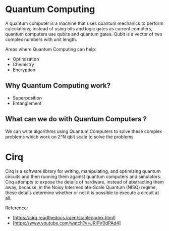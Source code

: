 # Quantum Computing 
A quantum computer is a machine that uses quantum mechanics to perform calculations; instead of using bits and logic gates as current compters, quantum computers use qubits and quantum gates. Qubit is a vector of two complex numbers with unit length.

Areas where Quantum Computing can help: 
- Optimization 
- Chemistry 
- Encryption

## Why Quantum Computing work? 
- Superposition    
- Entanglement


## What can we do with Quantum Computers ? 
We can write algorithms using Quantum Computers to solve these complex problems which work on 2^N qbit scale to solve the problems 

# Cirq
Cirq is a software library for writing, manipulating, and optimizing quantum circuits and then running them against quantum computers and simulators. Cirq attempts to expose the details of hardware, instead of abstracting them away, because, in the Noisy Intermediate-Scale Quantum (NISQ) regime, these details determine whether or not it is possible to execute a circuit at all.



Reference: 
- [https://cirq.readthedocs.io/en/stable/index.html]
- [https://www.youtube.com/watch?v=JRIPV0dPAd4]
